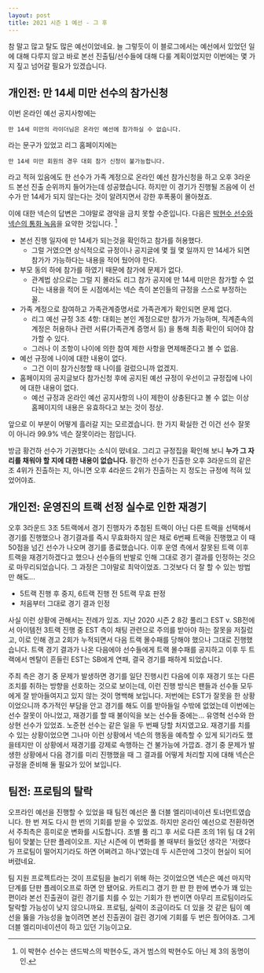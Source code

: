 ```yaml
---
layout: post
title: 2021 시즌 1 예선 - 그 후
---
```


참 말고 많고 탈도 많은 예선이었네요. 늘 그렇듯이 이 블로그에서는 예선에서 있었던 일에 대해 다루지 않고 바로 본선 진출팀/선수들에 대해 다룰 계획이었지만 이번에는 몇 가지 짚고 넘어갈 필요가 있겠습니다.


## 개인전: 만 14세 미만 선수의 참가신청

이번 온라인 예선 공지사항에는

    만 14세 미만의 라이더님은 온라인 예선에 참가하실 수 없습니다.
    
라는 문구가 있었고 리그 홈페이지에는 

    만 14세 미만 회원의 경우 대회 참가 신청이 불가능합니다.

라고 적혀 있음에도 한 선수가 가족 계정으로 온라인 예선 참가신청을 하고 오후 3라운드 본선 진출 순위까지 들어가는데 성공했습니다. 
하지만 이 경기가 진행될 즈음에 이 선수가 만 14세가 되지 않는다는 것이 알려지면서 강한 후폭풍이 몰아쳤죠.

이에 대한 넥슨의 답변은 그야말로 경악을 금치 못할 수준입니다. 다음은 [박현수 선수와 넥슨의 통화 녹음](https://www.youtube.com/watch?v=fzRtqWyqMEo&ab_channel=%EB%A6%AC%EB%B2%84%EC%8A%A4)을 요약한 것입니다.
[^1]

[^1]: 이 박현수 선수는 샌드박스의 박현수도, 과거 범스의 박현수도 아닌 제 3의 동명이인.


- 본선 진행 일자에 만 14세가 되는것을 확인하고 참가를 허용했다.
    - 그럴 거였으면 상식적으로 규정이나 공지글에 몇 월 몇 일까지 만 14세가 되면 참가가 가능하다는 내용을 적어 뒀어야 한다.
- 부모 동의 하에 참가를 하였기 때문에 참가에 문제가 없다.
    - 관계법 상으로는 그럴 지 몰라도 리그 참가 공지에 만 14세 미만은 참가할 수 없다는 내용을 적어 둔 시점에서는 넥슨 측이 본인들의 규정을 스스로 부정하는 꼴.
- 가족 계정으로 참여하고 가족관계증명서로 가족관계가 확인되면 문제 없다.
    - 리그 예선 규정 3조 4항: 
      대회는 본인 계정으로만 참가가 가능하며, 직계존속의 계정은 허용하나 관련 서류(가족관계 증명서 등)
      을 통해 최종 확인이 되어야 참가할 수 있다. 
    - 그러나 이 조항이 나이에 의한 참여 제한 사항을 면제해준다고 볼 수 없음.
- 예선 규정에 나이에 대한 내용이 없다.
    - 그건 이미 참가신청할 때 나이를 걸렀으니까 없겠지.
- 홈페이지의 공지글보다 참가신청 후에 공지된 예선 규정이 우선이고 규정집에 나이에 대한 내용이 없다.
    - 예선 규정과 온라인 예선 공지사항의 나이 제한이 상충된다고 볼 수 없는 이상 홈페이지의 내용은 유효하다고 보는 것이 정상.

앞으로 이 부분이 어떻게 흘러갈 지는 모르겠습니다. 한 가지 확실한 건 이건 선수 잘못이 아니라 99.9% 넥슨 잘못이라는 점입니다.

방금 황건하 선수가 기권했다는 소식이 떴네요. 그리고 규정집을 확인해 보니 __누가 그 자리를 채워야 할 지에 대한 내용이 없습니다.__ 
황건하 선수가 진출한 오후 3라운드의 같은 조 4위가 진출하는 지, 아니면 오후 4라운드 2위가 진출하는 지 정도는 규정에 적혀 있었어야죠. 


## 개인전: 운영진의 트랙 선정 실수로 인한 재경기

오후 3라운드 3조 5트랙에서 경기 진행자가 추첨된 트랙이 아닌 다른 트랙을 선택해서 경기를 진행했으나 경기결과를 즉시 무효화하지 않은 채로 6번째 트랙을 진행했고 이 때 50점을 넘긴 선수가 나오며 경기를 종료했습니다. 
이후 운영 측에서 잘못된 트랙 이후 트랙을 재경기하겠다고 했으나 선수들의 반발로 인해 그대로 경기 결과를 인정하는 것으로 마무리되었습니다. 그 과정은 그야말로 최악이었죠. 그것보다 더 잘 할 수 있는 방법만 해도...

- 5트랙 진행 후 중지, 6트랙 진행 전 5트랙 무효 판정
- 처음부터 그대로 경기 결과 인정

사실 이런 상황에 관해서는 전례가 있죠. 지난 2020 시즌 2 8강 풀리그 EST v. SB전에서 아이템전 3트랙 진행 중 EST 측이 채팅 관련으로 주의를 받아야 하는 잘못을 저질렀고, 이로 인해 경고 2회가 누적되면서 다음 트랙 몰수패를 당해야 했으나 그대로 진행했습니다.
트랙 경기 결과가 나온 다음에야 선수들에게 트랙 몰수패를 공지하고 이후 두 트랙에서 멘탈이 흔들린 EST는 SB에게 연패, 결국 경기를 패하게 되었습니다. 

주최 측은 경기 중 문제가 발생하면 경기를 일단 진행시킨 다음에 이후 재경기 또는 다른 조치를 취하는 방향을 선호하는 것으로 보이는데, 이런 진행 방식은 팬들과 선수들 모두에게 잘 받아들여지고 있지 않는 것이 명백해 보입니다.
저번에는 EST가 잘못을 한 상황이었으니까 추가적인 부담을 안고 경기를 해도 이를 받아들일 수밖에 없었는데 이번에는 선수 잘못이 아니었고, 재경기를 할 때 불이익을 보는 선수들 중에는... 
유영혁 선수와 한상현 선수가 있었죠. 노준현 선수는 같은 일을 두 번째 당할 처지였고요. 재경기를 치를 수 있는 상황이었으면 그나마 이런 상황에서 넥슨의 행동을 예측할 수 있게 되기라도 했을테지만 이 상황에서 재경기를 강제로 속행하는 건 불가능에 가깝죠.
경기 중 문제가 발생한 상황에서 다음 경기를 미리 진행했을 때 그 결과를 어떻게 처리할 지에 대해 넥슨은 규정을 준비해 둘 필요가 있어 보입니다.

## 팀전: 프로팀의 탈락

오프라인 예선을 진행할 수 있었을 때 팀전 예선은 풀 더블 엘리미네이션 토너먼트였습니다. 한 번 져도 다시 한 번의 기회를 받을 수 있었죠. 하지만 온라인 예선으로 전환하면서 주최측은 흥미로운 변화를 시도합니다. 
조별 풀 리그 후 서로 다른 조의 1위 팀 대 2위 팀이 맞붙는 단판 플레이오프. 지난 시즌에 이 변화를 볼 때부터 들었던 생각은 '저랬다가 프로팀이 떨어지기라도 하면 어쩌려고 하나'였는데 두 시즌만에 그것이 현실이 되어버렸네요.

팀 지원 프로젝트라는 것이 프로팀을 늘리기 위해 하는 것이었으면 넥슨은 예선 마지막 단계를 단판 플레이오프로 하면 안 됐어요. 
카트리그 경기 한 판 한 판에 변수가 꽤 있는 편이라 본선 진출권이 걸린 경기를 치를 수 있는 기회가 한 번이면 아무리 프로팀이라도 탈락할 가능성이 낮지 않으니까요.
프로팀, 실력이 조금이라도 더 있을 것 같은 팀이 예선을 뚫을 가능성을 높이려면 본선 진출권이 걸린 경기에 기회를 두 번은 줬어야죠.
그게 더블 엘리미네이션이 하고 있던 기능이고요.

